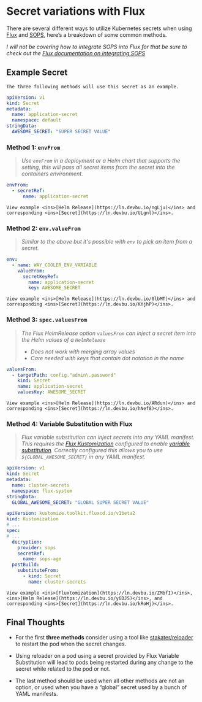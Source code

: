# Secret variations with Flux

There are several different ways to utilize Kubernetes secrets when using <ins>[Flux](https://fluxcd.io/)</ins> and <ins>[SOPS](https://github.com/mozilla/sops)</ins>, here’s a breakdown of some common methods.

_I will not be covering how to integrate SOPS into Flux for that be sure to check out the <ins>[Flux documentation on integrating SOPS](https://fluxcd.io/docs/guides/mozilla-sops/)</ins>_

## Example Secret

```admonish info
The three following methods will use this secret as an example.
```

```yaml
apiVersion: v1
kind: Secret
metadata:
  name: application-secret
  namespace: default
stringData:
  AWESOME_SECRET: "SUPER SECRET VALUE"
```

### Method 1: `envFrom`

> _Use `envFrom` in a deployment or a Helm chart that supports the setting, this will pass all secret items from the secret into the containers environment._

```yaml
envFrom:
  - secretRef:
      name: application-secret
```

```admonish example
View example <ins>[Helm Release](https://ln.devbu.io/ngLju)</ins> and corresponding <ins>[Secret](https://ln.devbu.io/ULgnl)</ins>.
```

### Method 2: `env.valueFrom`

> _Similar to the above but it's possible with `env` to pick an item from a secret._

```yaml
env:
  - name: WAY_COOLER_ENV_VARIABLE
    valueFrom:
      secretKeyRef:
        name: application-secret
        key: AWESOME_SECRET
```

```admonish example
View example <ins>[Helm Release](https://ln.devbu.io/0lbMT)</ins> and corresponding <ins>[Secret](https://ln.devbu.io/KYjhP)</ins>.
```

### Method 3: `spec.valuesFrom`

> _The Flux HelmRelease option `valuesFrom` can inject a secret item into the Helm values of a `HelmRelease`_
> * _Does not work with merging array values_
> * _Care needed with keys that contain dot notation in the name_

```yaml
valuesFrom:
  - targetPath: config."admin\.password"
    kind: Secret
    name: application-secret
    valuesKey: AWESOME_SECRET
```

```admonish example
View example <ins>[Helm Release](https://ln.devbu.io/ARdun)</ins> and corresponding <ins>[Secret](https://ln.devbu.io/hNef8)</ins>.
```

### Method 4: Variable Substitution with Flux

> _Flux variable substitution can inject secrets into any YAML manifest. This requires the <ins>[Flux Kustomization](https://fluxcd.io/docs/components/kustomize/kustomization/)</ins> configured to enable <ins>[variable substitution](https://fluxcd.io/docs/components/kustomize/kustomization/#variable-substitution)</ins>. Correctly configured this allows you to use `${GLOBAL_AWESOME_SECRET}` in any YAML manifest._

```yaml
apiVersion: v1
kind: Secret
metadata:
  name: cluster-secrets
  namespace: flux-system
stringData:
  GLOBAL_AWESOME_SECRET: "GLOBAL SUPER SECRET VALUE"
```

```yaml
apiVersion: kustomize.toolkit.fluxcd.io/v1beta2
kind: Kustomization
# ...
spec:
# ...
  decryption:
    provider: sops
    secretRef:
      name: sops-age
  postBuild:
    substituteFrom:
      - kind: Secret
        name: cluster-secrets
```

```admonish example
View example <ins>[Fluxtomization](https://ln.devbu.io/ZMbfI)</ins>, <ins>[Helm Release](https://ln.devbu.io/y6DJS)</ins>, and corresponding <ins>[Secret](https://ln.devbu.io/kRoHj)</ins>.
```

## Final Thoughts

* For the first **three methods** consider using a tool like <ins>[stakater/reloader](https://github.com/stakater/Reloader)</ins> to restart the pod when the secret changes.

* Using reloader on a pod using a secret provided by Flux Variable Substitution will lead to pods being restarted during any change to the secret while related to the pod or not.

* The last method should be used when all other methods are not an option, or used when you have a “global” secret used by a bunch of YAML manifests.
